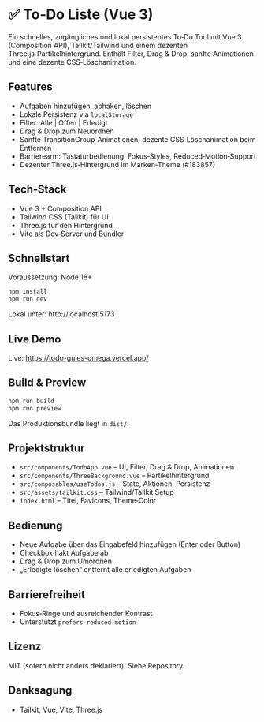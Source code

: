 # ✅ To‑Do Liste (Vue 3)

Ein schnelles, zugängliches und lokal persistentes To‑Do Tool mit Vue 3 (Composition API), Tailkit/Tailwind und einem dezenten Three.js‑Partikelhintergrund. Enthält Filter, Drag & Drop, sanfte Animationen und eine dezente CSS‑Löschanimation.

## Features
- Aufgaben hinzufügen, abhaken, löschen
- Lokale Persistenz via `localStorage`
- Filter: Alle | Offen | Erledigt
- Drag & Drop zum Neuordnen
- Sanfte TransitionGroup‑Animationen; dezente CSS‑Löschanimation beim Entfernen
- Barrierearm: Tastaturbedienung, Fokus‑Styles, Reduced‑Motion‑Support
- Dezenter Three.js‑Hintergrund im Marken‑Theme (#183857)

## Tech‑Stack
- Vue 3 + Composition API
- Tailwind CSS (Tailkit) für UI
- Three.js für den Hintergrund
- Vite als Dev‑Server und Bundler

## Schnellstart
Voraussetzung: Node 18+

```bash
npm install
npm run dev
```

Lokal unter: http://localhost:5173

## Live Demo
Live: https://todo-gules-omega.vercel.app/

## Build & Preview
```bash
npm run build
npm run preview
```

Das Produktionsbundle liegt in `dist/`.

## Projektstruktur
- `src/components/TodoApp.vue` – UI, Filter, Drag & Drop, Animationen
- `src/components/ThreeBackground.vue` – Partikelhintergrund
- `src/composables/useTodos.js` – State, Aktionen, Persistenz
- `src/assets/tailkit.css` – Tailwind/Tailkit Setup
- `index.html` – Titel, Favicons, Theme‑Color

## Bedienung
- Neue Aufgabe über das Eingabefeld hinzufügen (Enter oder Button)
- Checkbox hakt Aufgabe ab
- Drag & Drop zum Umordnen
- „Erledigte löschen“ entfernt alle erledigten Aufgaben

## Barrierefreiheit
- Fokus‑Ringe und ausreichender Kontrast
- Unterstützt `prefers-reduced-motion`

## Lizenz
MIT (sofern nicht anders deklariert). Siehe Repository.

## Danksagung
- Tailkit, Vue, Vite, Three.js